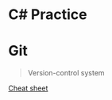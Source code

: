 # C# Practice

# Git
> Version-control system

[Cheat sheet](http://overapi.com/static/cs/git-cheat-sheet.pdf)

